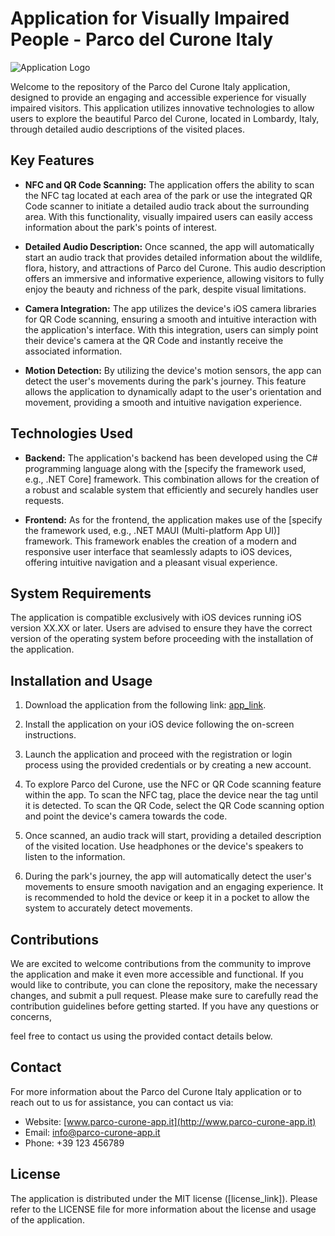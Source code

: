 # Application for Visually Impaired People - Parco del Curone Italy

![Application Logo](link_to_logo)

Welcome to the repository of the Parco del Curone Italy application, designed to provide an engaging and accessible experience for visually impaired visitors. This application utilizes innovative technologies to allow users to explore the beautiful Parco del Curone, located in Lombardy, Italy, through detailed audio descriptions of the visited places.

## Key Features

- **NFC and QR Code Scanning:** The application offers the ability to scan the NFC tag located at each area of the park or use the integrated QR Code scanner to initiate a detailed audio track about the surrounding area. With this functionality, visually impaired users can easily access information about the park's points of interest.

- **Detailed Audio Description:** Once scanned, the app will automatically start an audio track that provides detailed information about the wildlife, flora, history, and attractions of Parco del Curone. This audio description offers an immersive and informative experience, allowing visitors to fully enjoy the beauty and richness of the park, despite visual limitations.

- **Camera Integration:** The app utilizes the device's iOS camera libraries for QR Code scanning, ensuring a smooth and intuitive interaction with the application's interface. With this integration, users can simply point their device's camera at the QR Code and instantly receive the associated information.

- **Motion Detection:** By utilizing the device's motion sensors, the app can detect the user's movements during the park's journey. This feature allows the application to dynamically adapt to the user's orientation and movement, providing a smooth and intuitive navigation experience.

## Technologies Used

- **Backend:** The application's backend has been developed using the C# programming language along with the [specify the framework used, e.g., .NET Core] framework. This combination allows for the creation of a robust and scalable system that efficiently and securely handles user requests.

- **Frontend:** As for the frontend, the application makes use of the [specify the framework used, e.g., .NET MAUI (Multi-platform App UI)] framework. This framework enables the creation of a modern and responsive user interface that seamlessly adapts to iOS devices, offering intuitive navigation and a pleasant visual experience.

## System Requirements

The application is compatible exclusively with iOS devices running iOS version XX.XX or later. Users are advised to ensure they have the correct version of the operating system before proceeding with the installation of the application.

## Installation and Usage

1. Download the application from the following link: [app_link](app_link).
2. Install the application on your iOS device following the on-screen instructions.
3. Launch the application and proceed with the registration or login process using the provided credentials or by creating a new account.
4. To explore Parco del Curone, use the NFC or QR Code scanning feature within the app. To scan the NFC tag, place the device near the tag until it is detected. To scan the QR Code, select the QR Code scanning option and point the device's camera towards the code.
5. Once scanned, an audio track will start, providing a detailed description of the visited location. Use headphones or the device's speakers to listen to the information.

6. During the park's journey, the app will automatically detect the user's movements to ensure smooth navigation and an engaging experience. It is recommended to hold the device or keep it in a pocket to allow the system to accurately detect movements.

## Contributions

We are excited to welcome contributions from the community to improve the application and make it even more accessible and functional. If you would like to contribute, you can clone the repository, make the necessary changes, and submit a pull request. Please make sure to carefully read the contribution guidelines before getting started. If you have any questions or concerns,

 feel free to contact us using the provided contact details below.

## Contact

For more information about the Parco del Curone Italy application or to reach out to us for assistance, you can contact us via:

- Website: [www.parco-curone-app.it](http://www.parco-curone-app.it)
- Email: [info@parco-curone-app.it](mailto:info@parco-curone-app.it)
- Phone: +39 123 456789

## License

The application is distributed under the MIT license ([license_link]). Please refer to the LICENSE file for more information about the license and usage of the application.

